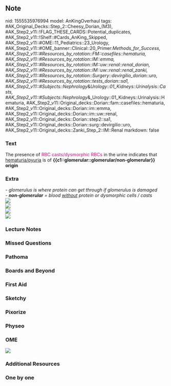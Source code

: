 ## Note
nid: 1555535976994
model: AnKingOverhaul
tags: #AK_Original_Decks::Step_2::Cheesy_Dorian_(M3), #AK_Step2_v11::!FLAG_THESE_CARDS::Potential_duplicates, #AK_Step2_v11::!Shelf::#Cards_AnKing_Skipped, #AK_Step2_v11::#OME::11_Pediatrics::23_Urology, #AK_Step2_v11::#OME_banner::Clinical::20_Primer:_Methods_for_Success, #AK_Step2_v11::#Resources_by_rotation::FM::casefiles::hematuria, #AK_Step2_v11::#Resources_by_rotation::IM::emma, #AK_Step2_v11::#Resources_by_rotation::IM::uw::renal::renal_dorian, #AK_Step2_v11::#Resources_by_rotation::IM::uw::renal::renal_zanki, #AK_Step2_v11::#Resources_by_rotation::Surgery::devirgilio_dorian::uro, #AK_Step2_v11::#Resources_by_rotation::tests_dorian::sa1, #AK_Step2_v11::#Subjects::Nephrology_&_Urology::01_Kidneys::Urinalysis::Casts, #AK_Step2_v11::#Subjects::Nephrology_&_Urology::01_Kidneys::Urinalysis::Hematuria, #AK_Step2_v11::Original_decks::Dorian::fam::casefiles::hematuria, #AK_Step2_v11::Original_decks::Dorian::im::emma, #AK_Step2_v11::Original_decks::Dorian::im::uw::renal, #AK_Step2_v11::Original_decks::Dorian::step2::sa1, #AK_Step2_v11::Original_decks::Dorian::surg::devirgilio::uro, #AK_Step2_v11::Original_decks::Zanki_Step_2::IM::Renal
markdown: false

### Text
The presence of <font color="#FC0280">RBC casts/dysmorphic
RBCs</font> in the urine indicates that <u>hematuria/pyuria</u> is
of <b>{{c1::glomerular::glomerular/non-glomerular}}</b>
<b>origin</b>

### Extra
<div>
  <div>
    <div>
      <i>- glomerulus is where protein can get through if
      glomerulus is damaged</i>
    </div>
    <div>
      <i>- <b>non-glomerular</b> = blood <u>without</u> protein or
      dysmorphic cells / casts</i>
    </div>
    <div>
      <i><img src="two%20mo.png" class="resizer"></i>
    </div>
    <div>
      <i><img src="paste-458019607412737.jpg" class="resizer"></i>
    </div>
    <div><img src="paste-460953070075905.jpg" class=
    "resizer"></div>
  </div>
  <div>
    <i><u><img src="paste-3063591582302209.jpg" class=
    "resizer"></u></i>
  </div>
</div>

### Lecture Notes


### Missed Questions


### Pathoma


### Boards and Beyond


### First Aid


### Sketchy


### Pixorize


### Physeo


### OME
<div class="ome-widget">
  <a href="https://onlinemeded.org/spa/surgery?ref=anki"><img src=
  "_OME_AnkiFlashcards_Topic_4.png"></a>
</div>

### Additional Resources


### One by one

